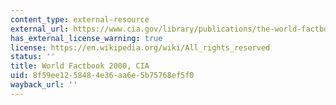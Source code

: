 ```yaml
---
content_type: external-resource
external_url: https://www.cia.gov/library/publications/the-world-factbook/index.html
has_external_license_warning: true
license: https://en.wikipedia.org/wiki/All_rights_reserved
status: ''
title: World Factbook 2000, CIA
uid: 8f59ee12-5848-4e36-aa6e-5b75768ef5f0
wayback_url: ''
---
```


